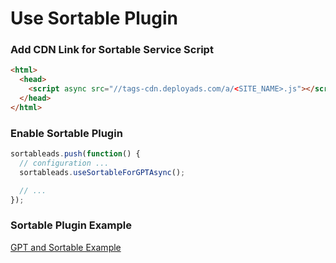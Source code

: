 # Use Sortable Plugin

### Add CDN Link for Sortable Service Script

```html
<html>
  <head>
    <script async src="//tags-cdn.deployads.com/a/<SITE_NAME>.js"></script>
  </head>
</html>
```

### Enable Sortable Plugin

```js
sortableads.push(function() {
  // configuration ...
  sortableads.useSortableForGPTAsync();

  // ...
});
```

### Sortable Plugin Example

[GPT and Sortable Example](//jsfiddle.net/vqv8r7np/35/embedded/html,result/ ':include :type=iframe width=100% height=700 allowpaymentrequest allowfullscreen frameborder=0')

